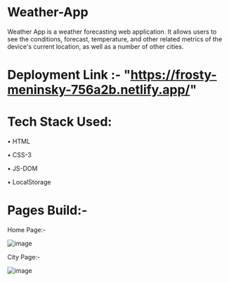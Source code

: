 # Weather-App

Weather App is a weather forecasting web application. It allows users to see the conditions, forecast, temperature, and other related metrics of the device's current location, as well as a number of other cities.

# Deployment Link :- "https://frosty-meninsky-756a2b.netlify.app/"

# Tech Stack Used:

•	HTML

•	CSS-3

•	JS-DOM

•	LocalStorage


# Pages Build:-

Home Page:-

![image](https://user-images.githubusercontent.com/97448096/173886582-520d47ae-f8ca-4541-9781-b5c210bff210.png)


City Page:-

![image](https://user-images.githubusercontent.com/97448096/173886677-0c9c92e0-b5c7-4a5f-8075-1ccd0b3928c8.png)


